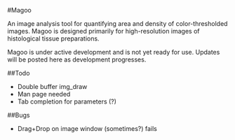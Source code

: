 #Magoo

An image analysis tool for quantifying area and density of
color-thresholded images.  Magoo is designed primarily for
high-resolution images of histological tissue preparations.

Magoo is under active development and is not yet ready for use.  Updates
will be posted here as development progresses.

##Todo

* Double buffer img_draw
* Man page needed
* Tab completion for parameters (?)

##Bugs

* Drag+Drop on image window (sometimes?) fails

